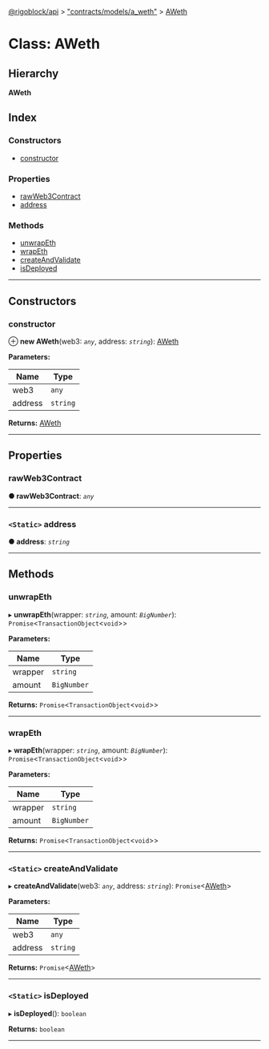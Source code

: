 [@rigoblock/api](../README.md) > ["contracts/models/a_weth"](../modules/_contracts_models_a_weth_.md) > [AWeth](../classes/_contracts_models_a_weth_.aweth.md)

# Class: AWeth

## Hierarchy

**AWeth**

## Index

### Constructors

* [constructor](_contracts_models_a_weth_.aweth.md#constructor)

### Properties

* [rawWeb3Contract](_contracts_models_a_weth_.aweth.md#rawweb3contract)
* [address](_contracts_models_a_weth_.aweth.md#address)

### Methods

* [unwrapEth](_contracts_models_a_weth_.aweth.md#unwrapeth)
* [wrapEth](_contracts_models_a_weth_.aweth.md#wrapeth)
* [createAndValidate](_contracts_models_a_weth_.aweth.md#createandvalidate)
* [isDeployed](_contracts_models_a_weth_.aweth.md#isdeployed)

---

## Constructors

<a id="constructor"></a>

###  constructor

⊕ **new AWeth**(web3: *`any`*, address: *`string`*): [AWeth](_contracts_models_a_weth_.aweth.md)

**Parameters:**

| Name | Type |
| ------ | ------ |
| web3 | `any` |
| address | `string` |

**Returns:** [AWeth](_contracts_models_a_weth_.aweth.md)

___

## Properties

<a id="rawweb3contract"></a>

###  rawWeb3Contract

**● rawWeb3Contract**: *`any`*

___
<a id="address"></a>

### `<Static>` address

**● address**: *`string`*

___

## Methods

<a id="unwrapeth"></a>

###  unwrapEth

▸ **unwrapEth**(wrapper: *`string`*, amount: *`BigNumber`*): `Promise`<`TransactionObject`<`void`>>

**Parameters:**

| Name | Type |
| ------ | ------ |
| wrapper | `string` |
| amount | `BigNumber` |

**Returns:** `Promise`<`TransactionObject`<`void`>>

___
<a id="wrapeth"></a>

###  wrapEth

▸ **wrapEth**(wrapper: *`string`*, amount: *`BigNumber`*): `Promise`<`TransactionObject`<`void`>>

**Parameters:**

| Name | Type |
| ------ | ------ |
| wrapper | `string` |
| amount | `BigNumber` |

**Returns:** `Promise`<`TransactionObject`<`void`>>

___
<a id="createandvalidate"></a>

### `<Static>` createAndValidate

▸ **createAndValidate**(web3: *`any`*, address: *`string`*): `Promise`<[AWeth](_contracts_models_a_weth_.aweth.md)>

**Parameters:**

| Name | Type |
| ------ | ------ |
| web3 | `any` |
| address | `string` |

**Returns:** `Promise`<[AWeth](_contracts_models_a_weth_.aweth.md)>

___
<a id="isdeployed"></a>

### `<Static>` isDeployed

▸ **isDeployed**(): `boolean`

**Returns:** `boolean`

___

